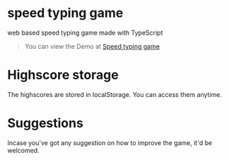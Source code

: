 # speed typing game
 web based speed typing game made with TypeScript
> You can view the Demo at [Speed typing game](https://ghasty003.github.io/speed-typing-game)
# Highscore storage
The highscores are stored in localStorage.
You can access them anytime.

# Suggestions
Incase you've got any suggestion on how to improve the game, it'd be welcomed.

